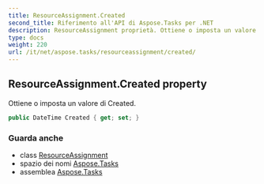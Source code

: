 ```yaml
---
title: ResourceAssignment.Created
second_title: Riferimento all'API di Aspose.Tasks per .NET
description: ResourceAssignment proprietà. Ottiene o imposta un valore di Created.
type: docs
weight: 220
url: /it/net/aspose.tasks/resourceassignment/created/
---
```

## ResourceAssignment.Created property

Ottiene o imposta un valore di Created.

```csharp
public DateTime Created { get; set; }
```

### Guarda anche

* class [ResourceAssignment](../)
* spazio dei nomi [Aspose.Tasks](../../resourceassignment/)
* assemblea [Aspose.Tasks](../../../)


